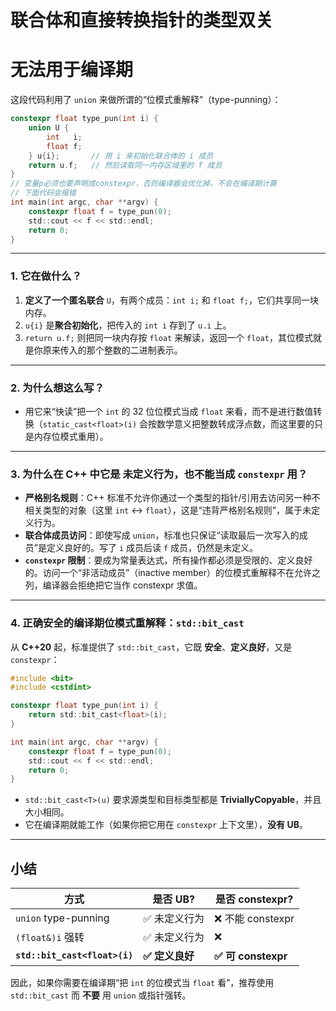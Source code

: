 # 联合体和直接转换指针的类型双关

# 无法用于编译期

这段代码利用了 `union` 来做所谓的“位模式重解释”（type-punning）：

```c
constexpr float type_pun(int i) {
    union U {
        int   i;
        float f;
    } u{i};       // 用 i 来初始化联合体的 i 成员
    return u.f;   // 然后读取同一内存区域里的 f 成员
}
// 变量p必须也要声明成constexpr，否则编译器会优化掉，不会在编译期计算
// 下面代码会报错
int main(int argc, char **argv) {
    constexpr float f = type_pun(0);
    std::cout << f << std::endl;
    return 0;
}
```

------

### 1. 它在做什么？

1. **定义了一个匿名联合** `U`，有两个成员：`int i;` 和 `float f;`，它们共享同一块内存。
2. `u{i}` 是**聚合初始化**，把传入的 `int i` 存到了 `u.i` 上。
3. `return u.f;` 则把同一块内存按 `float` 来解读，返回一个 `float`，其位模式就是你原来传入的那个整数的二进制表示。

------

### 2. 为什么想这么写？

- 用它来“快读”把一个 `int` 的 32 位位模式当成 `float` 来看，而不是进行数值转换（`static_cast<float>(i)` 会按数学意义把整数转成浮点数，而这里要的只是内存位模式重用）。

------

### 3. 为什么在 C++ 中它是 **未定义行为**，也不能当成 `constexpr` 用？

- **严格别名规则**：C++ 标准不允许你通过一个类型的指针/引用去访问另一种不相关类型的对象（这里 `int` ↔ `float`），这是“违背严格别名规则”，属于未定义行为。
- **联合体成员访问**：即使写成 `union`，标准也只保证“读取最后一次写入的成员”是定义良好的。写了 `i` 成员后读 `f` 成员，仍然是未定义。
- **`constexpr` 限制**：要成为常量表达式，所有操作都必须是受限的、定义良好的。访问一个“非活动成员”（inactive member）的位模式重解释不在允许之列，编译器会拒绝把它当作 constexpr 求值。

------

### 4. 正确安全的编译期位模式重解释：`std::bit_cast`

从 **C++20** 起，标准提供了 `std::bit_cast`，它既 **安全**、**定义良好**，又是 `constexpr`：

```c
#include <bit>
#include <cstdint>

constexpr float type_pun(int i) {
    return std::bit_cast<float>(i);
}

int main(int argc, char **argv) {
    constexpr float f = type_pun(0);
    std::cout << f << std::endl;
    return 0;
}
```

- `std::bit_cast<T>(u)` 要求源类型和目标类型都是 **TriviallyCopyable**，并且大小相同。
- 它在编译期就能工作（如果你把它用在 `constexpr` 上下文里），**没有 UB**。

------

## 小结

| 方式                          | 是否 UB?       | 是否 constexpr?    |
| ----------------------------- | -------------- | ------------------ |
| `union` type-punning          | ✅ 未定义行为   | ❌ 不能 constexpr   |
| `(float&)i` 强转              | ✅ 未定义行为   | ❌                  |
| **`std::bit_cast<float>(i)`** | **✅ 定义良好** | **✅ 可 constexpr** |



因此，如果你需要在编译期“把 `int` 的位模式当 `float` 看”，推荐使用 `std::bit_cast` 而 **不要** 用 `union` 或指针强转。

